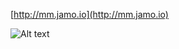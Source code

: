 [http://mm.jamo.io](http://mm.jamo.io)


![Alt text](
https://www.evernote.com/shard/s417/sh/c2030fd8-b7d9-43ed-a461-efff8923501b/f5ed8462a3c5f045b41b7cb801063cf8)
